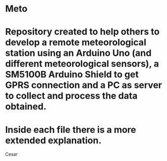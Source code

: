# Meto
# Repository created to help others to develop a remote meteorological station using an Arduino Uno (and different meteorological sensors), a SM5100B Arduino Shield to get GPRS connection and a PC as server to collect and process the data obtained. 
# Inside each file there is a more extended explanation.

Cesar
